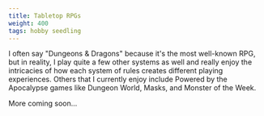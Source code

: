 ```yaml
---
title: Tabletop RPGs
weight: 400
tags: hobby seedling
---
```


I often say "Dungeons & Dragons" because it's the most well-known RPG, but in reality, I play quite a few other systems as well and really enjoy the intricacies of how each system of rules creates different playing experiences.  Others that I currently enjoy include Powered by the Apocalypse games like Dungeon World, Masks, and Monster of the Week.

More coming soon...